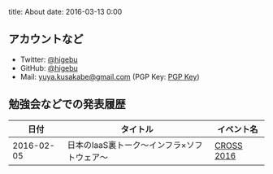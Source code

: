 title: About
date: 2016-03-13 0:00

## アカウントなど

* Twitter: [@higebu](https://twitter.com/)
* GitHub: [@higebu](https://github.com/higebu)
* Mail: [yuya.kusakabe@gmail.com](mailto:yuya.kusakabe@gmail.com) (PGP Key: [PGP Key](http://pgp.mit.edu//pks/lookup?search=0x6C5DDF59&op=vindex))

## 勉強会などでの発表履歴

|日付|タイトル|イベント名|
|----|--------|----------|
|2016-02-05|日本のIaaS裏トーク〜インフラ×ソフトウェア〜|[CROSS 2016](http://2016.cross-party.com/program/b1)|
